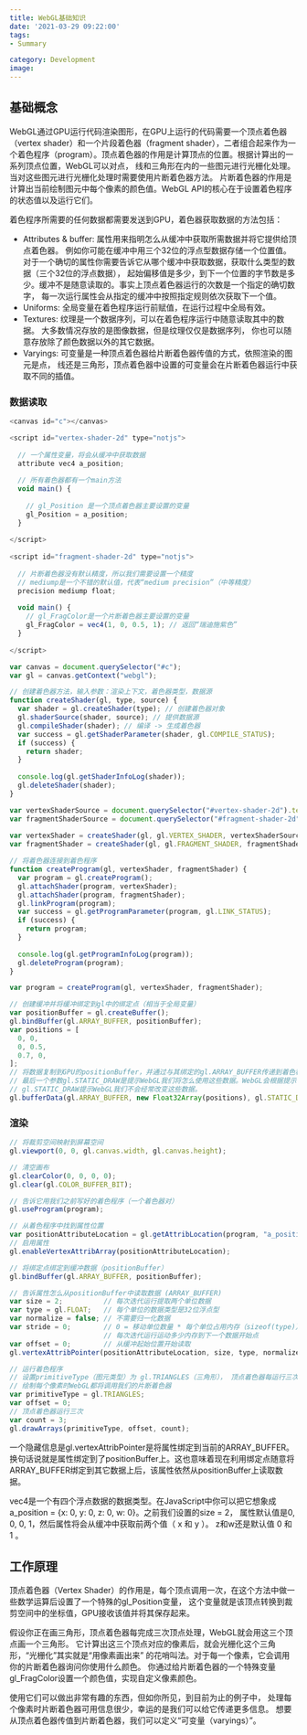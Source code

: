 ```yaml
---
title: WebGL基础知识
date: '2021-03-29 09:22:00'
tags: 
- Summary

category: Development
image: 
---
```


## 基础概念

WebGL通过GPU运行代码渲染图形，在GPU上运行的代码需要一个顶点着色器（vertex shader）和一个片段着色器（fragment shader），二者组合起来作为一个着色程序（program）。顶点着色器的作用是计算顶点的位置。根据计算出的一系列顶点位置，WebGL可以对点， 线和三角形在内的一些图元进行光栅化处理。当对这些图元进行光栅化处理时需要使用片断着色器方法。 片断着色器的作用是计算出当前绘制图元中每个像素的颜色值。WebGL API的核心在于设置着色程序的状态值以及运行它们。

着色程序所需要的任何数据都需要发送到GPU，着色器获取数据的方法包括：
- Attributes & buffer: 属性用来指明怎么从缓冲中获取所需数据并将它提供给顶点着色器。 例如你可能在缓冲中用三个32位的浮点型数据存储一个位置值。 对于一个确切的属性你需要告诉它从哪个缓冲中获取数据，获取什么类型的数据（三个32位的浮点数据）， 起始偏移值是多少，到下一个位置的字节数是多少。缓冲不是随意读取的。事实上顶点着色器运行的次数是一个指定的确切数字， 每一次运行属性会从指定的缓冲中按照指定规则依次获取下一个值。
- Uniforms: 全局变量在着色程序运行前赋值，在运行过程中全局有效。
- Textures: 纹理是一个数据序列，可以在着色程序运行中随意读取其中的数据。 大多数情况存放的是图像数据，但是纹理仅仅是数据序列， 你也可以随意存放除了颜色数据以外的其它数据。
- Varyings: 可变量是一种顶点着色器给片断着色器传值的方式，依照渲染的图元是点， 线还是三角形，顶点着色器中设置的可变量会在片断着色器运行中获取不同的插值。

### 数据读取

```js
<canvas id="c"></canvas>

<script id="vertex-shader-2d" type="notjs">
 
  // 一个属性变量，将会从缓冲中获取数据
  attribute vec4 a_position;
 
  // 所有着色器都有一个main方法
  void main() {
 
    // gl_Position 是一个顶点着色器主要设置的变量
    gl_Position = a_position;
  }
 
</script>
 
<script id="fragment-shader-2d" type="notjs">
 
  // 片断着色器没有默认精度，所以我们需要设置一个精度
  // mediump是一个不错的默认值，代表“medium precision”（中等精度）
  precision mediump float;
 
  void main() {
    // gl_FragColor是一个片断着色器主要设置的变量
    gl_FragColor = vec4(1, 0, 0.5, 1); // 返回“瑞迪施紫色”
  }
 
</script>

var canvas = document.querySelector("#c");
var gl = canvas.getContext("webgl");

// 创建着色器方法，输入参数：渲染上下文，着色器类型，数据源
function createShader(gl, type, source) {
  var shader = gl.createShader(type); // 创建着色器对象
  gl.shaderSource(shader, source); // 提供数据源
  gl.compileShader(shader); // 编译 -> 生成着色器
  var success = gl.getShaderParameter(shader, gl.COMPILE_STATUS);
  if (success) {
    return shader;
  }
 
  console.log(gl.getShaderInfoLog(shader));
  gl.deleteShader(shader);
}

var vertexShaderSource = document.querySelector("#vertex-shader-2d").text;
var fragmentShaderSource = document.querySelector("#fragment-shader-2d").text;
 
var vertexShader = createShader(gl, gl.VERTEX_SHADER, vertexShaderSource);
var fragmentShader = createShader(gl, gl.FRAGMENT_SHADER, fragmentShaderSource);

// 将着色器连接到着色程序
function createProgram(gl, vertexShader, fragmentShader) {
  var program = gl.createProgram();
  gl.attachShader(program, vertexShader);
  gl.attachShader(program, fragmentShader);
  gl.linkProgram(program);
  var success = gl.getProgramParameter(program, gl.LINK_STATUS);
  if (success) {
    return program;
  }
 
  console.log(gl.getProgramInfoLog(program));
  gl.deleteProgram(program);
}

var program = createProgram(gl, vertexShader, fragmentShader);

// 创建缓冲并将缓冲绑定到gl中的绑定点（相当于全局变量）
var positionBuffer = gl.createBuffer();
gl.bindBuffer(gl.ARRAY_BUFFER, positionBuffer);
var positions = [
  0, 0,
  0, 0.5,
  0.7, 0,
];
// 将数据复制到GPU的positionBuffer，并通过与其绑定的gl.ARRAY_BUFFER传递到着色程序
// 最后一个参数gl.STATIC_DRAW是提示WebGL我们将怎么使用这些数据。WebGL会根据提示做出一些优化。 
// gl.STATIC_DRAW提示WebGL我们不会经常改变这些数据。
gl.bufferData(gl.ARRAY_BUFFER, new Float32Array(positions), gl.STATIC_DRAW);

```

### 渲染

```js
// 将裁剪空间映射到屏幕空间
gl.viewport(0, 0, gl.canvas.width, gl.canvas.height);

// 清空画布
gl.clearColor(0, 0, 0, 0);
gl.clear(gl.COLOR_BUFFER_BIT);

// 告诉它用我们之前写好的着色程序（一个着色器对）
gl.useProgram(program);

// 从着色程序中找到属性位置
var positionAttributeLocation = gl.getAttribLocation(program, "a_position");
// 启用属性
gl.enableVertexAttribArray(positionAttributeLocation);

// 将绑定点绑定到缓冲数据（positionBuffer）
gl.bindBuffer(gl.ARRAY_BUFFER, positionBuffer);

// 告诉属性怎么从positionBuffer中读取数据 (ARRAY_BUFFER)
var size = 2;          // 每次迭代运行提取两个单位数据
var type = gl.FLOAT;   // 每个单位的数据类型是32位浮点型
var normalize = false; // 不需要归一化数据
var stride = 0;        // 0 = 移动单位数量 * 每个单位占用内存（sizeof(type)）
                       // 每次迭代运行运动多少内存到下一个数据开始点
var offset = 0;        // 从缓冲起始位置开始读取
gl.vertexAttribPointer(positionAttributeLocation, size, type, normalize, stride, offset)

// 运行着色程序
// 设置primitiveType（图元类型）为 gl.TRIANGLES（三角形）， 顶点着色器每运行三次WebGL将会根据三个gl_Position值绘制一个三角形
// 绘制每个像素时WebGL都将调用我们的片断着色器
var primitiveType = gl.TRIANGLES;
var offset = 0;
// 顶点着色器运行三次
var count = 3;
gl.drawArrays(primitiveType, offset, count);
```

一个隐藏信息是gl.vertexAttribPointer是将属性绑定到当前的ARRAY_BUFFER。 换句话说就是属性绑定到了positionBuffer上。这也意味着现在利用绑定点随意将 ARRAY_BUFFER绑定到其它数据上后，该属性依然从positionBuffer上读取数据。

vec4是一个有四个浮点数据的数据类型。在JavaScript中你可以把它想象成 a_position = {x: 0, y: 0, z: 0, w: 0}。之前我们设置的size = 2， 属性默认值是0, 0, 0, 1，然后属性将会从缓冲中获取前两个值（ x 和 y ）。 z和w还是默认值 0 和 1 。

## 工作原理

顶点着色器（Vertex Shader）的作用是，每个顶点调用一次，在这个方法中做一些数学运算后设置了一个特殊的gl_Position变量， 这个变量就是该顶点转换到裁剪空间中的坐标值，GPU接收该值并将其保存起来。

假设你正在画三角形，顶点着色器每完成三次顶点处理，WebGL就会用这三个顶点画一个三角形。 它计算出这三个顶点对应的像素后，就会光栅化这个三角形，“光栅化”其实就是“用像素画出来” 的花哨叫法。对于每一个像素，它会调用你的片断着色器询问你使用什么颜色。 你通过给片断着色器的一个特殊变量gl_FragColor设置一个颜色值，实现自定义像素颜色。

使用它们可以做出非常有趣的东西，但如你所见，到目前为止的例子中， 处理每个像素时片断着色器可用信息很少，幸运的是我们可以给它传递更多信息。 想要从顶点着色器传值到片断着色器，我们可以定义“可变量（varyings）”。